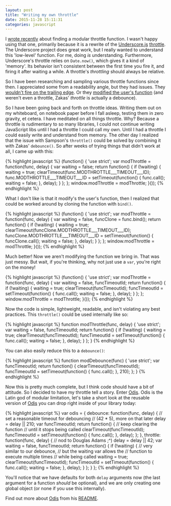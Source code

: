 ```yaml
---
layout: post
title: "Writing my own throttle"
date: 2015-11-28 15:11:31
categories: javascript
---
```


I [wrote recently](https://ryanpcmcquen.org/javascript/2015/10/22/a-modular-throttle.html) about finding a modular throttle function. I wasn't happy using that one, primarily because it is a rewrite of the [Underscore.js](http://underscorejs.org/) [throttle](http://underscorejs.org/docs/underscore.html#section-82). The Underscore project does great work, but I really wanted to understand this 'low-level' function. For me, doing *is* understanding. Furthermore, Underscore's throttle relies on `Date.now()`, which gives it a kind of 'memory'. Its behavior isn't consistent between the first time you fire it, and firing it after waiting a while. A throttle's *throttling* should always be relative.

So I have been researching and sampling various throttle functions since then. I appreciated some from a readability angle, but they had issues. They [wouldn't fire on the trailing edge](http://sampsonblog.com/749/simple-throttle-function). Or they [modified the user's function](https://www.nczonline.net/blog/2007/11/30/the-throttle-function/) (and weren't even a throttle, Zakas' *throttle* is actually a debounce).

So I have been going back and forth on throttle ideas. Writing them out on my whiteboard, on notebook paper before I fall asleep, testing them in zero gravity, et cetera. I have meditated on all things throttle. Why? Because a throttle is rudimentary to so many libraries, I could not continue writing JavaScript libs until I had a throttle I could call my own. Until I had a throttle I could easily write and understand from memory. The other day I realized that the issue with Sampson's `throttle()` could be solved by combining it with Zakas' `debounce()`. So after weeks of trying things that didn't work at all, I came up with this:

{% highlight javascript %}
(function() {
  'use strict';
  var modThrottle = function(func, delay) {
    var waiting = false;
    return function() {
      if (!waiting) {
        waiting = true;
        clearTimeout(func.MODTHROTTLE___TIMEOUT___ID);
        func.MODTHROTTLE___TIMEOUT___ID = setTimeout(function() {
          func.call();
          waiting = false;
        }, delay);
      }
    };
  };
  window.modThrottle = modThrottle;
}());
{% endhighlight %}

What I don't like is that it modify's the user's function, then I realized that could be worked around by cloning the function with `bind()`.

{% highlight javascript %}
(function() {
  'use strict';
  var modThrottle = function(func, delay) {
    var waiting = false,
      funcClone = func.bind();
    return function() {
      if (!waiting) {
        waiting = true;
        clearTimeout(funcClone.MODTHROTTLE___TIMEOUT___ID);
        funcClone.MODTHROTTLE___TIMEOUT___ID = setTimeout(function() {
          funcClone.call();
          waiting = false;
        }, delay);
      }
    };
  };
  window.modThrottle = modThrottle;
}());
{% endhighlight %}

Much better! Now we aren't modifying the function we bring in. That was just messy. But wait, if you're thinking, why not just use a `var`, you're right on the money!

{% highlight javascript %}
(function() {
  'use strict';
  var modThrottle = function(func, delay) {
    var waiting = false,
      funcTimeoutId;
    return function() {
      if (!waiting) {
        waiting = true;
        clearTimeout(funcTimeoutId);
        funcTimeoutId = setTimeout(function() {
          func.call();
          waiting = false;
        }, delay);
      }
    };
  };
  window.modThrottle = modThrottle;
}());
{% endhighlight %}

Now the code is simple, lightweight, readable, and isn't violating any best practices. This `throttle()` could be used internally like so:

{% highlight javascript %}
function modThrottle(func, delay) {
  'use strict';
  var waiting = false,
    funcTimeoutId;
  return function() {
    if (!waiting) {
      waiting = true;
      clearTimeout(funcTimeoutId);
      funcTimeoutId = setTimeout(function() {
        func.call();
        waiting = false;
      }, delay);
    }
  };
}
{% endhighlight %}

You can also easily reduce this to a `debounce()`:

{% highlight javascript %}
function modDebounce(func) {
  'use strict';
  var funcTimeoutId;
  return function() {
    clearTimeout(funcTimeoutId);
    funcTimeoutId = setTimeout(function() {
      func.call();
    }, 210);
  };
}
{% endhighlight %}

Now this is pretty much complete, but I think code should have a bit of attitude. So I decided to have my throttle tell a story. Enter [Odis](https://github.com/ryanpcmcquen/odis). Odis is the Latin god of modular limitation, let's take a short look at the reusable version of [Odis](https://github.com/ryanpcmcquen/odis) you can drop right inside of your library today:

{% highlight javascript %}
var odis = {
  debounce: function(func, delay) {
    // set a reasonable timeout for debouncing
    // (42 * 5), more on that later
    delay = delay || 210;
    var funcTimeoutId;
    return function() {
      // keep clearing the function
      // until it stops being called
      clearTimeout(funcTimeoutId);
      funcTimeoutId = setTimeout(function() {
        func.call();
      }, delay);
    };
  },
  throttle: function(func, delay) {
    // nod to Douglas Adams  ;^)
    delay = delay || 42;
    var waiting = false,
      funcTimeoutId;
    return function() {
      if (!waiting) {
        // very similar to our debounce,
        // but the waiting var allows the
        // function to execute multiple times
        // while being called
        waiting = true;
        clearTimeout(funcTimeoutId);
        funcTimeoutId = setTimeout(function() {
          func.call();
          waiting = false;
        }, delay);
      }
    };
  }
};
{% endhighlight %}

You'll notice that we have defaults for both `delay` arguments now (the last argument for a function *should* be optional), and we are only creating one global object (or none if you use this internally).

Find out more about [Odis](https://github.com/ryanpcmcquen/odis) from his [README](https://github.com/ryanpcmcquen/odis/blob/master/README.md).

